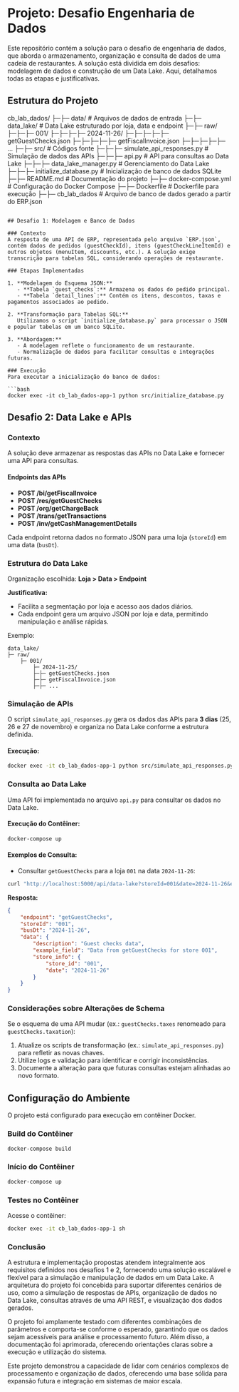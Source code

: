 # Projeto: Desafio Engenharia de Dados

Este repositório contém a solução para o desafio de engenharia de dados, que aborda o armazenamento, organização e consulta de dados de uma cadeia de restaurantes. A solução está dividida em dois desafios: modelagem de dados e construção de um Data Lake. Aqui, detalhamos todas as etapas e justificativas.

## Estrutura do Projeto

cb_lab_dados/
├─├─ data/                     # Arquivos de dados de entrada
├─├─ data_lake/               # Data Lake estruturado por loja, data e endpoint
├─├─ raw/
├─├─├─ 001/
├─├─├─├─ 2024-11-26/
├─├─├─├─├─ getGuestChecks.json
├─├─├─├─├─ getFiscalInvoice.json
├─├─├─├─├─ ...
├─├─ src/                     # Códigos fonte
├─├─├─ simulate_api_responses.py  # Simulação de dados das APIs
├─├─├─ api.py                  # API para consultas ao Data Lake
├─├─├─ data_lake_manager.py     # Gerenciamento do Data Lake
├─├─├─ initialize_database.py   # Inicialização de banco de dados SQLite
├─├─ README.md               # Documentação do projeto
├─├─ docker-compose.yml      # Configuração do Docker Compose
├─├─ Dockerfile             # Dockerfile para execução
├─├─ cb_lab_dados             # Arquivo de banco de dados gerado a partir do ERP.json
```

## Desafio 1: Modelagem e Banco de Dados

### Contexto
A resposta de uma API de ERP, representada pelo arquivo `ERP.json`, contém dados de pedidos (guestCheckId), itens (guestCheckLineItemId) e outros objetos (menuItem, discounts, etc.). A solução exige transcrição para tabelas SQL, considerando operações de restaurante.

### Etapas Implementadas

1. **Modelagem do Esquema JSON:**
   - **Tabela `guest_checks`:** Armazena os dados do pedido principal.
   - **Tabela `detail_lines`:** Contém os itens, descontos, taxas e pagamentos associados ao pedido.

2. **Transformação para Tabelas SQL:**
   Utilizamos o script `initialize_database.py` para processar o JSON e popular tabelas em um banco SQLite.

3. **Abordagem:**
   - A modelagem reflete o funcionamento de um restaurante.
   - Normalização de dados para facilitar consultas e integrações futuras.

### Execução
Para executar a inicialização do banco de dados:

```bash
docker exec -it cb_lab_dados-app-1 python src/initialize_database.py
```

## Desafio 2: Data Lake e APIs

### Contexto
A solução deve armazenar as respostas das APIs no Data Lake e fornecer uma API para consultas.

#### Endpoints das APIs
- **POST /bi/getFiscalInvoice**
- **POST /res/getGuestChecks**
- **POST /org/getChargeBack**
- **POST /trans/getTransactions**
- **POST /inv/getCashManagementDetails**

Cada endpoint retorna dados no formato JSON para uma loja (`storeId`) em uma data (`busDt`).

### Estrutura do Data Lake

Organização escolhida: **Loja > Data > Endpoint**

**Justificativa:**
- Facilita a segmentação por loja e acesso aos dados diários.
- Cada endpoint gera um arquivo JSON por loja e data, permitindo manipulação e análise rápidas.

Exemplo:

```plaintext
data_lake/
├─ raw/
    ├─ 001/
        ├─ 2024-11-25/
        ├─├─ getGuestChecks.json
        ├─├─ getFiscalInvoice.json
        ├─├─ ...
```

### Simulação de APIs

O script `simulate_api_responses.py` gera os dados das APIs para **3 dias** (25, 26 e 27 de novembro) e organiza no Data Lake conforme a estrutura definida.

#### Execução:

```bash
docker exec -it cb_lab_dados-app-1 python src/simulate_api_responses.py
```

### Consulta ao Data Lake

Uma API foi implementada no arquivo `api.py` para consultar os dados no Data Lake.

#### Execução do Contêiner:

```bash
docker-compose up
```

#### Exemplos de Consulta:
- Consultar `getGuestChecks` para a loja `001` na data `2024-11-26`:

```bash
curl "http://localhost:5000/api/data-lake?storeId=001&date=2024-11-26&endpoint=getGuestChecks"
```

**Resposta:**

```json
{
    "endpoint": "getGuestChecks",
    "storeId": "001",
    "busDt": "2024-11-26",
    "data": {
        "description": "Guest checks data",
        "example_field": "Data from getGuestChecks for store 001",
        "store_info": {
            "store_id": "001",
            "date": "2024-11-26"
        }
    }
}
```

### Considerações sobre Alterações de Schema

Se o esquema de uma API mudar (ex.: `guestChecks.taxes` renomeado para `guestChecks.taxation`):

1. Atualize os scripts de transformação (ex.: `simulate_api_responses.py`) para refletir as novas chaves.
2. Utilize logs e validação para identificar e corrigir inconsistências.
3. Documente a alteração para que futuras consultas estejam alinhadas ao novo formato.

## Configuração do Ambiente

O projeto está configurado para execução em contêiner Docker.

### Build do Contêiner

```bash
docker-compose build
```

### Início do Contêiner

```bash
docker-compose up
```

### Testes no Contêiner

Acesse o contêiner:

```bash
docker exec -it cb_lab_dados-app-1 sh
```

### Conclusão

A estrutura e implementação propostas atendem integralmente aos requisitos definidos nos desafios 1 e 2, fornecendo uma solução escalável e flexível para a simulação e manipulação de dados em um Data Lake. A arquitetura do projeto foi concebida para suportar diferentes cenários de uso, como a simulação de respostas de APIs, organização de dados no Data Lake, consultas através de uma API REST, e visualização dos dados gerados.



O projeto foi amplamente testado com diferentes combinações de parâmetros e comporta-se conforme o esperado, garantindo que os dados sejam acessíveis para análise e processamento futuro. Além disso, a documentação foi aprimorada, oferecendo orientações claras sobre a execução e utilização do sistema.


Este projeto demonstrou a capacidade de lidar com cenários complexos de processamento e organização de dados, oferecendo uma base sólida para expansão futura e integração em sistemas de maior escala.



